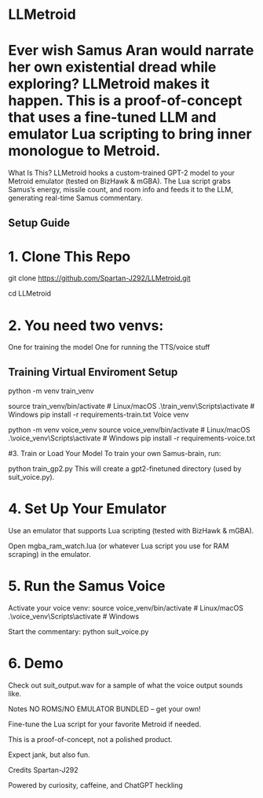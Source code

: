 # LLMetroid


# Ever wish Samus Aran would narrate her own existential dread while exploring? LLMetroid makes it happen. This is a proof-of-concept that uses a fine-tuned LLM and emulator Lua scripting to bring inner monologue to Metroid.

What Is This?
LLMetroid hooks a custom-trained GPT-2 model to your Metroid emulator (tested on BizHawk & mGBA).
The Lua script grabs Samus’s energy, missile count, and room info and feeds it to the LLM, generating real-time Samus commentary.

## Setup Guide
# 1. Clone This Repo
   
git clone https://github.com/Spartan-J292/LLMetroid.git

cd LLMetroid

# 2. You need two venvs:
One for training the model
One for running the TTS/voice stuff

## Training Virtual Enviroment Setup

python -m venv train_venv

source train_venv/bin/activate # Linux/macOS
.\train_venv\Scripts\activate        # Windows
pip install -r requirements-train.txt
Voice venv

python -m venv voice_venv
source voice_venv/bin/activate          # Linux/macOS
.\voice_venv\Scripts\activate        # Windows
pip install -r requirements-voice.txt

#3. Train or Load Your Model
To train your own Samus-brain, run:


python train_gp2.py
This will create a gpt2-finetuned directory (used by suit_voice.py).

# 4. Set Up Your Emulator
Use an emulator that supports Lua scripting (tested with BizHawk & mGBA).

Open mgba_ram_watch.lua (or whatever Lua script you use for RAM scraping) in the emulator.

# 5. Run the Samus Voice
Activate your voice venv:
source voice_venv/bin/activate          # Linux/macOS
.\voice_venv\Scripts\activate        # Windows

Start the commentary:
python suit_voice.py

# 6. Demo
Check out suit_output.wav for a sample of what the voice output sounds like.

Notes
NO ROMS/NO EMULATOR BUNDLED – get your own!

Fine-tune the Lua script for your favorite Metroid if needed.

This is a proof-of-concept, not a polished product.

Expect jank, but also fun.

Credits
Spartan-J292

Powered by curiosity, caffeine, and ChatGPT heckling
